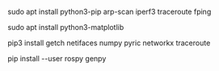 
sudo apt install python3-pip arp-scan iperf3 traceroute fping

sudo apt install python3-matplotlib

pip3 install getch netifaces numpy pyric networkx traceroute 

pip install --user rospy genpy
